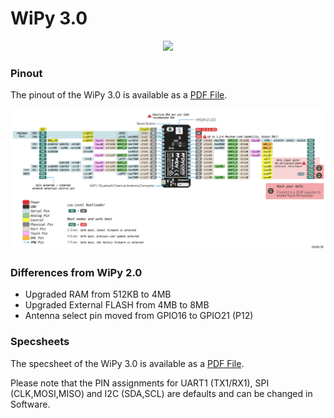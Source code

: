 # WiPy 3.0

<p align="center"><img src ="../../../img/wipy2.png" width="300"></p>

### Pinout
The pinout of the WiPy 3.0 is available as a <a href="../downloads/wipy3-pinout.pdf" target="_blank">PDF File</a>.

<a href="../downloads/wipy3-pinout.pdf" target="_blank" align="center"><img src ="../../../img/wipy3-pinout.png"></a>

### Differences from WiPy 2.0
 - Upgraded RAM from 512KB to 4MB
 - Upgraded External FLASH from 4MB to 8MB
 - Antenna select pin moved from GPIO16 to GPIO21 (P12)

### Specsheets

The specsheet of the WiPy 3.0 is available as a <a href="../downloads/wipy3-specsheet.pdf" target="_blank">PDF File</a>.


Please note that the PIN assignments for UART1 (TX1/RX1), SPI (CLK,MOSI,MISO) and I2C (SDA,SCL) are defaults and can be changed in Software.
